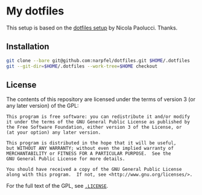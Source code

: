 My dotfiles
===========

This setup is based on the [dotfiles setup](https://developer.atlassian.com/blog/2016/02/best-way-to-store-dotfiles-git-bare-repo/) by Nicola Paolucci. Thanks.

Installation
------------

```zsh
git clone --bare git@github.com:narpfel/dotfiles.git $HOME/.dotfiles
git --git-dir=$HOME/.dotfiles --work-tree=$HOME checkout
```

License
-------

The contents of this repository are licensed under the terms of version 3
(or any later version) of the GPL:

    This program is free software: you can redistribute it and/or modify
    it under the terms of the GNU General Public License as published by
    the Free Software Foundation, either version 3 of the License, or
    (at your option) any later version.

    This program is distributed in the hope that it will be useful,
    but WITHOUT ANY WARRANTY; without even the implied warranty of
    MERCHANTABILITY or FITNESS FOR A PARTICULAR PURPOSE.  See the
    GNU General Public License for more details.

    You should have received a copy of the GNU General Public License
    along with this program.  If not, see <http://www.gnu.org/licenses/>.

For the full text of the GPL, see
[`.LICENSE`](https://github.com/narpfel/dotfiles/blob/master/.LICENSE).


